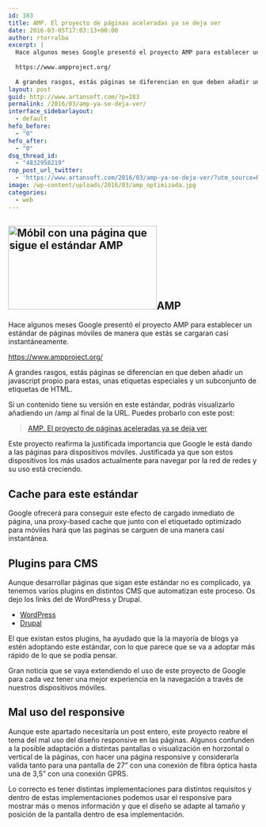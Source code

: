 ```yaml
---
id: 183
title: AMP. El proyecto de páginas aceleradas ya se deja ver
date: 2016-03-05T17:03:13+00:00
author: rtorralba
excerpt: |
  Hace algunos meses Google presentó el proyecto AMP para establecer un estándar de páginas móviles de manera que estás se cargaran casi instantáneamente.
  
  https://www.ampproject.org/
  
  A grandes rasgos, estás páginas se diferencian en que deben añadir un javascript propio para estas, unas etiquetas especiales y un subconjunto de etiquetas de HTML.
layout: post
guid: http://www.artansoft.com/?p=183
permalink: /2016/03/amp-ya-se-deja-ver/
interface_sidebarlayout:
  - default
hefo_before:
  - "0"
hefo_after:
  - "0"
dsq_thread_id:
  - "4832958219"
rop_post_url_twitter:
  - 'https://www.artansoft.com/2016/03/amp-ya-se-deja-ver/?utm_source=ReviveOldPost&utm_medium=social&utm_campaign=ReviveOldPost'
image: /wp-content/uploads/2016/03/amp_optimizada.jpg
categories:
  - web
---
```

## <img class="wp-image-184 size-medium alignright" src="https://www.artansoft.com/wp-content/uploads/2016/03/amp-300x169.jpg" alt="Móbil con una página que sigue el estándar AMP" width="300" height="169" srcset="https://www.artansoft.com/wp-content/uploads/2016/03/amp-300x169.jpg 300w, https://www.artansoft.com/wp-content/uploads/2016/03/amp-768x432.jpg 768w, https://www.artansoft.com/wp-content/uploads/2016/03/amp-1024x576.jpg 1024w" sizes="(max-width: 300px) 100vw, 300px" />AMP

Hace algunos meses Google presentó el proyecto AMP para establecer un estándar de páginas móviles de manera que estás se cargaran casi instantáneamente.

<a href="https://www.ampproject.org/" target="_blank">https://www.ampproject.org/</a>

A grandes rasgos, estás páginas se diferencian en que deben añadir un javascript propio para estas, unas etiquetas especiales y un subconjunto de etiquetas de HTML.

Si un contenido tiene su versión en este estándar, podrás visualizarlo añadiendo un /amp al final de la URL. Puedes probarlo con este post:

<blockquote data-secret="EhKC2af7mN" class="wp-embedded-content">
  <p>
    <a href="https://www.artansoft.com/2016/03/amp-ya-se-deja-ver/">AMP. El proyecto de páginas aceleradas ya se deja ver</a>
  </p>
</blockquote>



Este proyecto reafirma la justificada importancia que Google le está dando a las páginas para dispositivos móviles. Justificada ya que son estos dispositivos los más usados actualmente para navegar por la red de redes y su uso está creciendo.

## Cache para este estándar

Google ofrecerá para conseguir este efecto de cargado inmediato de página, una proxy-based cache que junto con el etiquetado optimizado para móviles hará que las paginas se carguen de una manera casí instantánea.

## Plugins para CMS

Aunque desarrollar páginas que sigan este estándar no es complicado, ya tenemos varios plugins en distintos CMS que automatizan este proceso. Os dejo los links del de WordPress y Drupal.

  * <a href="https://github.com/automattic/amp-wp" target="_blank">WordPress</a>
  * <a href="https://www.drupal.org/project/amp" target="_blank">Drupal</a>

El que existan estos plugins, ha ayudado que la la mayoría de blogs ya estén adoptando este estándar, con lo que parece que se va a adoptar más rápido de lo que se podía pensar.

Gran noticia que se vaya extendiendo el uso de este proyecto de Google para cada vez tener una mejor experiencia en la navegación a través de nuestros dispositivos móviles.

## Mal uso del responsive

Aunque este apartado necesitaría un post entero, este proyecto reabre el tema del mal uso del diseño responsive en las páginas. Algunos confunden a la posible adaptación a distintas pantallas o visualización en horzontal o vertical de la páginas, con hacer una página responsive y considerarla valida tanto para una pantalla de 27&#8221; con una conexión de fibra óptica hasta una de 3,5&#8221; con una conexión GPRS.

Lo correcto es tener distintas implementaciones para distintos requisitos y dentro de estas implementaciones podemos usar el responsive para mostrar más o menos información y que el diseño se adapte al tamaño y posición de la pantalla dentro de esa implementación.
